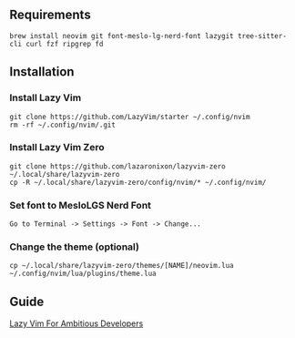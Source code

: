 ## Requirements

```
brew install neovim git font-meslo-lg-nerd-font lazygit tree-sitter-cli curl fzf ripgrep fd
```

## Installation

### Install Lazy Vim

```
git clone https://github.com/LazyVim/starter ~/.config/nvim
rm -rf ~/.config/nvim/.git
```

### Install Lazy Vim Zero

```
git clone https://github.com/lazaronixon/lazyvim-zero ~/.local/share/lazyvim-zero
cp -R ~/.local/share/lazyvim-zero/config/nvim/* ~/.config/nvim/
```

### Set font to MesloLGS Nerd Font

```
Go to Terminal -> Settings -> Font -> Change...
```

### Change the theme (optional)

```
cp ~/.local/share/lazyvim-zero/themes/[NAME]/neovim.lua ~/.config/nvim/lua/plugins/theme.lua
```

## Guide

[Lazy Vim For Ambitious Developers](https://lazyvim-ambitious-devs.phillips.codes)
